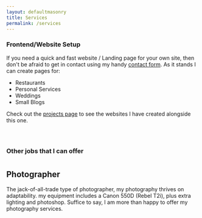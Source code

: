 ```yaml
---
layout: defaultmasonry
title: Services
permalink: /services
---
```

  <div id="index-banner">
    <div class="section">
      <div class="container">
            <div class="col s12" style="padding-bottom:5%;">
              <h3 class="center coolGradient">Frontend/Website Setup</h3>
              <p class="center">If you need a quick and fast website / Landing page for your own site, then don't be afraid to get in contact using my handy <a href="{{site.baseurl}}/contact">contact form</a>. As it stands I can create pages for: 
                <ul class="center">
                  <li class="chip white-text chitty">Restaurants</li>
                  <li class="chip white-text chitty">Personal Services</li>
                  <li class="chip white-text chitty">Weddings</li>
                  <li class="chip white-text chitty">Small Blogs</li>
                </ul>
                </p>
              <p class="center">Check out the <a href="{{site.baseurl}}/projects">projects page</a> to see the websites I have created alongside this one.</p>
            </div>        
            <div class="col s12">
            <h3 class="center coolGradient" style="padding-bottom: 2%;">Other jobs that I can offer</h3>
            </div>
            <div class="carousel carousel-slider center" data-flickity='{ "autoPlay": true }'>
                <!--
                <div class="carousel-fixed-item center">
                  <a class="btn waves-effect white grey-text darken-text-2">button</a>
                </div>
                -->
                <div class="carousel-cell white-text" style="background-image: url({{site.baseurl}}/assets/images/photography.png); width: 100%; height: 100%;">
                  <h2>Photographer</h2>
                  <p class="white-text mini-container">The jack-of-all-trade type of photographer, my photography thrives on adaptability. my equipment includes a Canon 550D (Rebel T2i), plus extra lighting and photoshop. Suffice to say, I am more than happy to offer my photography services.</p>
                </div>
                <div class="carousel-cell white-text" style="background-image: url({{site.baseurl}}/assets/images/retoucher.png); width: 100%; height: 100%;">
                  <h2>Retoucher</h2>
                  <p class="white-text mini-container">From restorations and photo-manipulations to simple retouching jobs, I have professional experience in a number of retouching jobs you may need.</p>
                </div>
                <div class="carousel-cell white-text" style="background-image: url({{site.baseurl}}/assets/images/tech.png); width: 100%; height: 100%;">
                  <h2>Tech Geek</h2>
                  <p class="white-text mini-container">I can actually build custom computers to spec, alongside installation of the three main operating systems with ease.</p>
                </div>
              </div>
          </div>
      </div>
    </div>


